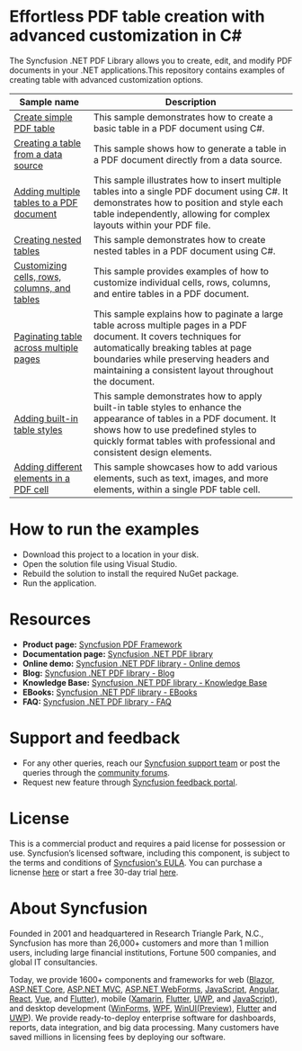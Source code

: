 # Effortless PDF table creation with advanced customization in C#

The Syncfusion .NET PDF Library allows you to create, edit, and modify PDF documents in your .NET applications.This repository contains examples of creating table with advanced customization options. 


 Sample name | Description
------|------
[Create simple PDF table](https://github.com/SyncfusionExamples/pdf-table-creation/create-simple-pdf-table) |  This sample demonstrates how to create a basic table in a PDF document using C#. 
 [Creating a table from a data source](https://github.com/SyncfusionExamples/pdf-table-creation/) | This sample shows how to generate a table in a PDF document directly from a data source. 
[Adding multiple tables to a PDF document](https://github.com/SyncfusionExamples/pdf-table-creation/adding-multiple-tables-to-a-pdf) |This sample illustrates how to insert multiple tables into a single PDF document using C#. It demonstrates how to position and style each table independently, allowing for complex layouts within your PDF file.
[Creating nested tables](https://github.com/SyncfusionExamples/pdf-table-creation/create-netsted-tables-in-a-pdf) | This sample demonstrates how to create nested tables in a PDF document using C#.
[Customizing cells, rows, columns, and tables](https://github.com/SyncfusionExamples/pdf-table-creation/customizing-table-cell-row-and-column) | This sample provides examples of how to customize individual cells, rows, columns, and entire tables in a PDF document.
[Paginating table across multiple pages](https://github.com/SyncfusionExamples/pdf-table-creation/paginating-table-across-multiple-pages) | This sample explains how to paginate a large table across multiple pages in a PDF document. It covers techniques for automatically breaking tables at page boundaries while preserving headers and maintaining a consistent layout throughout the document.
[Adding built-in table styles](https://github.com/SyncfusionExamples/pdf-table-creation/adding-built-in-table-styles) | This sample demonstrates how to apply built-in table styles to enhance the appearance of tables in a PDF document. It shows how to use predefined styles to quickly format tables with professional and consistent design elements.
[Adding different elements in a PDF cell](https://github.com/SyncfusionExamples/pdf-table-creation/adding-different-elements-in-grid-cell) | This sample showcases how to add various elements, such as text, images, and more elements, within a single PDF table cell.

# How to run the examples
* Download this project to a location in your disk. 
* Open the solution file using Visual Studio. 
* Rebuild the solution to install the required NuGet package. 
* Run the application.

# Resources
*   **Product page:** [Syncfusion PDF Framework](https://www.syncfusion.com/document-processing/pdf-framework/net)
*   **Documentation page:** [Syncfusion .NET PDF library](https://help.syncfusion.com/document-processing/pdf/pdf-library/net/overview)
*   **Online demo:** [Syncfusion .NET PDF library - Online demos](https://ej2aspnetcore.azurewebsites.net/aspnetcore/pdf/adventurecycle#/bootstrap5)
*   **Blog:** [Syncfusion .NET PDF library - Blog](https://www.syncfusion.com/blogs/category/pdf)
*   **Knowledge Base:** [Syncfusion .NET PDF library - Knowledge Base](https://www.syncfusion.com/kb/windowsforms/pdf)
*   **EBooks:** [Syncfusion .NET PDF library - EBooks](https://www.syncfusion.com/succinctly-free-ebooks)
*   **FAQ:** [Syncfusion .NET PDF library - FAQ](https://www.syncfusion.com/faq/)

# Support and feedback
*   For any other queries, reach our [Syncfusion support team](https://www.syncfusion.com/support/directtrac/incidents/newincident?utm_source=github&utm_medium=listing&utm_campaign=github-docio-examples) or post the queries through the [community forums](https://www.syncfusion.com/forums?utm_source=github&utm_medium=listing&utm_campaign=github-docio-examples).
*   Request new feature through [Syncfusion feedback portal](https://www.syncfusion.com/feedback?utm_source=github&utm_medium=listing&utm_campaign=github-docio-examples).

# License
This is a commercial product and requires a paid license for possession or use. Syncfusion’s licensed software, including this component, is subject to the terms and conditions of [Syncfusion's EULA](https://www.syncfusion.com/eula/es/?utm_source=github&utm_medium=listing&utm_campaign=github-docio-examples). You can purchase a licnense [here](https://www.syncfusion.com/sales/products?utm_source=github&utm_medium=listing&utm_campaign=github-docio-examples) or start a free 30-day trial [here](https://www.syncfusion.com/account/manage-trials/start-trials?utm_source=github&utm_medium=listing&utm_campaign=github-docio-examples).

# About Syncfusion
Founded in 2001 and headquartered in Research Triangle Park, N.C., Syncfusion has more than 26,000+ customers and more than 1 million users, including large financial institutions, Fortune 500 companies, and global IT consultancies.

Today, we provide 1600+ components and frameworks for web ([Blazor](https://www.syncfusion.com/blazor-components?utm_source=github&utm_medium=listing&utm_campaign=github-docio-examples), [ASP.NET Core](https://www.syncfusion.com/aspnet-core-ui-controls?utm_source=github&utm_medium=listing&utm_campaign=github-docio-examples), [ASP.NET MVC](https://www.syncfusion.com/aspnet-mvc-ui-controls?utm_source=github&utm_medium=listing&utm_campaign=github-docio-examples), [ASP.NET WebForms](https://www.syncfusion.com/jquery/aspnet-webforms-ui-controls?utm_source=github&utm_medium=listing&utm_campaign=github-docio-examples), [JavaScript](https://www.syncfusion.com/javascript-ui-controls?utm_source=github&utm_medium=listing&utm_campaign=github-docio-examples), [Angular](https://www.syncfusion.com/angular-ui-components?utm_source=github&utm_medium=listing&utm_campaign=github-docio-examples), [React](https://www.syncfusion.com/react-ui-components?utm_source=github&utm_medium=listing&utm_campaign=github-docio-examples), [Vue](https://www.syncfusion.com/vue-ui-components?utm_source=github&utm_medium=listing&utm_campaign=github-docio-examples), and [Flutter](https://www.syncfusion.com/flutter-widgets?utm_source=github&utm_medium=listing&utm_campaign=github-docio-examples)), mobile ([Xamarin](https://www.syncfusion.com/xamarin-ui-controls?utm_source=github&utm_medium=listing&utm_campaign=github-docio-examples), [Flutter](https://www.syncfusion.com/flutter-widgets?utm_source=github&utm_medium=listing&utm_campaign=github-docio-examples), [UWP](https://www.syncfusion.com/uwp-ui-controls?utm_source=github&utm_medium=listing&utm_campaign=github-docio-examples), and [JavaScript](https://www.syncfusion.com/javascript-ui-controls?utm_source=github&utm_medium=listing&utm_campaign=github-docio-examples)), and desktop development ([WinForms](https://www.syncfusion.com/winforms-ui-controls?utm_source=github&utm_medium=listing&utm_campaign=github-docio-examples), [WPF](https://www.syncfusion.com/wpf-ui-controls?utm_source=github&utm_medium=listing&utm_campaign=github-docio-examples), [WinUI(Preview)](https://www.syncfusion.com/winui-controls?utm_source=github&utm_medium=listing&utm_campaign=github-docio-examples), [Flutter](https://www.syncfusion.com/flutter-widgets?utm_source=github&utm_medium=listing&utm_campaign=github-docio-examples) and [UWP](https://www.syncfusion.com/uwp-ui-controls?utm_source=github&utm_medium=listing&utm_campaign=github-docio-examples)). We provide ready-to-deploy enterprise software for dashboards, reports, data integration, and big data processing. Many customers have saved millions in licensing fees by deploying our software.
